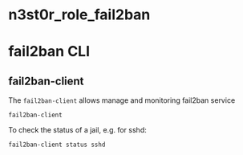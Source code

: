 # n3st0r_role_fail2ban

# fail2ban CLI 

## fail2ban-client
The `fail2ban-client` allows manage and monitoring fail2ban service

```
fail2ban-client
```

To check the status of a jail, e.g. for sshd:
```
fail2ban-client status sshd
```
